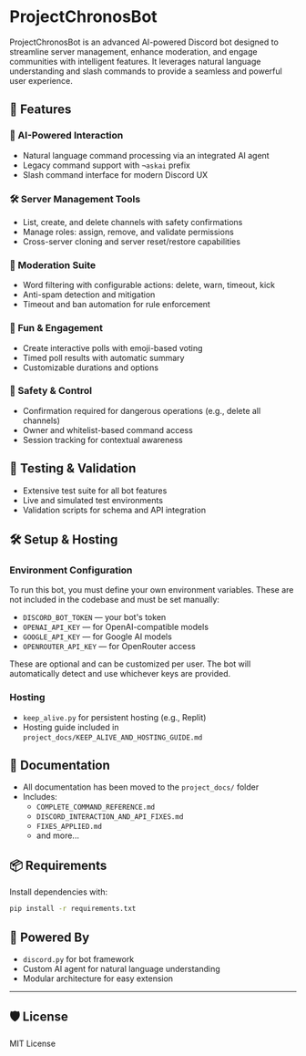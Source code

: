 # ProjectChronosBot

ProjectChronosBot is an advanced AI-powered Discord bot designed to streamline server management, enhance moderation, and engage communities with intelligent features. It leverages natural language understanding and slash commands to provide a seamless and powerful user experience.

## 🚀 Features

### 🤖 AI-Powered Interaction

- Natural language command processing via an integrated AI agent
- Legacy command support with `¬askai` prefix
- Slash command interface for modern Discord UX

### 🛠️ Server Management Tools

- List, create, and delete channels with safety confirmations
- Manage roles: assign, remove, and validate permissions
- Cross-server cloning and server reset/restore capabilities

### 🧹 Moderation Suite

- Word filtering with configurable actions: delete, warn, timeout, kick
- Anti-spam detection and mitigation
- Timeout and ban automation for rule enforcement

### 🎉 Fun & Engagement

- Create interactive polls with emoji-based voting
- Timed poll results with automatic summary
- Customizable durations and options

### 🔐 Safety & Control

- Confirmation required for dangerous operations (e.g., delete all channels)
- Owner and whitelist-based command access
- Session tracking for contextual awareness

## 🧪 Testing & Validation

- Extensive test suite for all bot features
- Live and simulated test environments
- Validation scripts for schema and API integration

## 🛠️ Setup & Hosting

### Environment Configuration

To run this bot, you must define your own environment variables. These are not included in the codebase and must be set manually:

- `DISCORD_BOT_TOKEN` — your bot's token
- `OPENAI_API_KEY` — for OpenAI-compatible models
- `GOOGLE_API_KEY` — for Google AI models
- `OPENROUTER_API_KEY` — for OpenRouter access

These are optional and can be customized per user. The bot will automatically detect and use whichever keys are provided.

### Hosting

- `keep_alive.py` for persistent hosting (e.g., Replit)
- Hosting guide included in `project_docs/KEEP_ALIVE_AND_HOSTING_GUIDE.md`

## 📄 Documentation

- All documentation has been moved to the `project_docs/` folder
- Includes:
  - `COMPLETE_COMMAND_REFERENCE.md`
  - `DISCORD_INTERACTION_AND_API_FIXES.md`
  - `FIXES_APPLIED.md`
  - and more...

## 📦 Requirements

Install dependencies with:

```bash
pip install -r requirements.txt
```

## 🧠 Powered By

- `discord.py` for bot framework
- Custom AI agent for natural language understanding
- Modular architecture for easy extension

---

## 🛡️ License

MIT License
